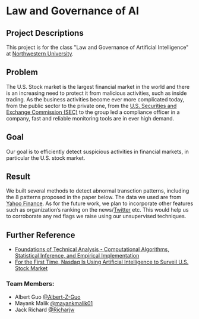 # Law and Governance of AI

## Project Descriptions
This project is for the class "Law and Governance of Artificial Intelligence" at [Northwestern University](www.northwestern.edu).

## Problem
The U.S. Stock market is the largest financial market in the world and there is an increasing need to protect it from malicious activities, such as inside trading. As the business activities become ever more complicated today, from the public sector to the private one, from the [U.S. Securities and Exchange Commission (SEC)](https://www.sec.gov/) to the group led a compliance officer in a company, fast and reliable monitoring tools are in ever high demand.

## Goal
Our goal is to efficiently detect suspicious activities in financial markets, in particular the U.S. stock market.

## Result
We built several methods to detect abnormal transction patterns, including the 8 patterns proposed in the paper below. The data we used are from [Yahoo Finance](https://finance.yahoo.com/). As for the future work, we plan to incorporate other features such as organization’s ranking on the news/[Twitter](www.twitter.com) etc. This would help us to corroborate any red flags we raise using our unsupervised techniques.

## Further Reference
- [Foundations of Technical Analysis - Computational Algorithms, Statistical Inference, and Empirical Implementation](https://onlinelibrary.wiley.com/doi/full/10.1111/0022-1082.00265)
- [For the First Time, Nasdaq Is Using Artificial Intelligence to Surveil U.S. Stock Market](https://www.nasdaq.com/articles/for-the-first-time-nasdaq-is-using-artificial-intelligence-to-surveil-u.s.-stock-market)

### Team Members:
- Albert Guo [@Albert-Z-Guo](https://github.com/Albert-Z-Guo)
- Mayank Malik [@mayankmalik01](https://github.com/mayankmalik01)
- Jack Richard [@Richarjw](https://github.com/Richarjw)